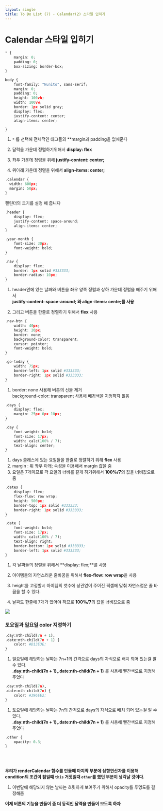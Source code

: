 ```yaml
---
layout: single
title: To Do List (7) - Calendar(2) 스타일 입히기 
---
```

# Calendar 스타일 입히기 


```python
* {
    margin: 0;
    padding: 0;
    box-sizing: border-box;
}

body {
    font-family: "Nunito", sans-serif;
    margin: 0;
    padding: 0;
    height: 100vh;
    width: 100vw;
    border: 1px solid gray;
    display: flex;
    justify-content: center;
    align-items: center;

}


```

1.  `*` 를 선택해 전체적인 태그들의 **margin과 padding을 없애준다    

2. 달력을 가운데 정렬하기위해서 **display: flex**    

3. 좌우 가운데 정령을 위해 **justify-content: center;**

4. 위아래 가운데 정렬을 위해서 **align-items: center;** 


```python
.calendar {
  width: 600px;
  margin: 50px;
}
```

캘린더의 크기를 설정 해 줍니다 


```python
.header {
    display: flex;
    justify-content: space-around;
    align-items: center;
}

.year-month {
    font-size: 30px;
    font-weight: bold;
}

.nav {
    display: flex;
    border: 1px solid #333333;
    border-radius: 10px;
}
```

1. header안에 있는 날짜와 버튼을 좌우 양쪽 정렬과 상하 가운데 정렬을 해주기 위해서   
   **justify-content: space-around; 와 align-items: cente;를 사용** 
   
2. 그리고 버튼을 한줄로 정렬하기 위해서 **flex** 사용 


```python
.nav-btn {
    width: 40px;
    height: 20px;
    border: none;
    background-color: transparent;
    cursor: pointer;
    font-weight: bold;
}

.go-today {
    width: 75px;
    border-left: 1px solid #333333;
    border-right: 1px solid #333333;
} 
```

1. border: none 사용해 버튼의 선을 제거   
   background-color: transparent 사용해 배경색을 지정하지 않음 


```python
.days {
    display: flex;
    margin: 25px 0px 10px;
}

.day {
    font-weight: bold;
    font-size: 17px;
    width: calc(100% / 7);
    text-align: center;
}
```

1. days 클래스에 있는 요일들을 한줄로 정렬하기 위해 **flex** 사용 
2. margin : 위 좌우 아래; 속성을 이용해서 margin 값을 줌 
3. 요일은 7개이므로 각 요일의 너비를 같게 하기위해서 **100%/7**의 값을 너비값으로 줌 


```python
.dates {
    display: flex;
    flex-flow: row wrap;
    height: 500px;
    border-top: 1px solid #333333;
    border-right: 1px solid #333333;
}

.date {
    font-weight: bold;
    font-size: 17px;
    width: calc(100% / 7);
    text-align: right;
    border-bottom: 1px solid #333333;
    border-left: 1px solid #333333;
} 

```

1. 각 날짜들의 정렬을 위해서 **display: flex;**를 사용 

2. 아이템들의 자연스러운 줄바꿈을 위해서 **flex-flow: row wrap**을 사용 

3. height를 고정할시 아이템의 갯수에 상관없이 
   주어진 픽셀에 맞춰 자연스럽운 줄 바꿈을 할 수 있다. 

4. 날짜도 한줄에 7개가 있어야 하므로 **100%/7**의 값을 너비값으로 줌 

![](https://github.com/dony0720/dony0720.github.io/blob/master/image/%EC%BA%98%EB%A6%B0%EB%8D%94%20%EC%8A%A4%ED%83%80%EC%9D%BC%203.png)

### 토요일과 일요일 color 지정하기 


```python
.day:nth-child(7n + 1),
.date:nth-child(7n + 1) {
    color: #D13E3E;
}
```

1. 일요일에 해당하는 날짜는 7n+1의 간격으로 days의 자식으로 배치 되어 있는걸 알 수 있다.    
   **.day:nth-child(7n + 1),.date:nth-child(7n + 1)** 를 사용해 빨간색으로 지정해 주었다


```python
.day:nth-child(7n),
.date:nth-child(7n) {
    color: #396EE2;
}
```

1. 토요일에 해당하는 날짜는 7n의 간격으로 days의 자식으로 배치 되어 있는걸 알 수 있다.    
   **.day:nth-child(7n + 1),.date:nth-child(7n + 1)** 를 사용해 빨간색으로 지정해 주었다


```python
.other {
    opacity: 0.3;
} 
```

<br>
<br>

**우리가 renderCalendar 함수를 만들때 마지막 부분에 삼항연산자를 이용해    
  condition의 조건이 참일때 `this` 거짓일때 `other`를 했던 부분이 생각날 것이다.**

1. 이번달에 해당되지 않는 날짜는 흐릿하게 보여주기 위해서 opacity를 투명도를 결정해줌 

**이제 버튼의 기능을 만들어 좀 더 동적인 달력을 만들어 보도록 하자**
